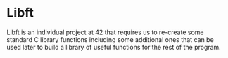# Libft
Libft is an individual project at 42 that requires us to re-create some standard C library functions including some additional ones that can be used later to build a library of useful functions for the rest of the program.
